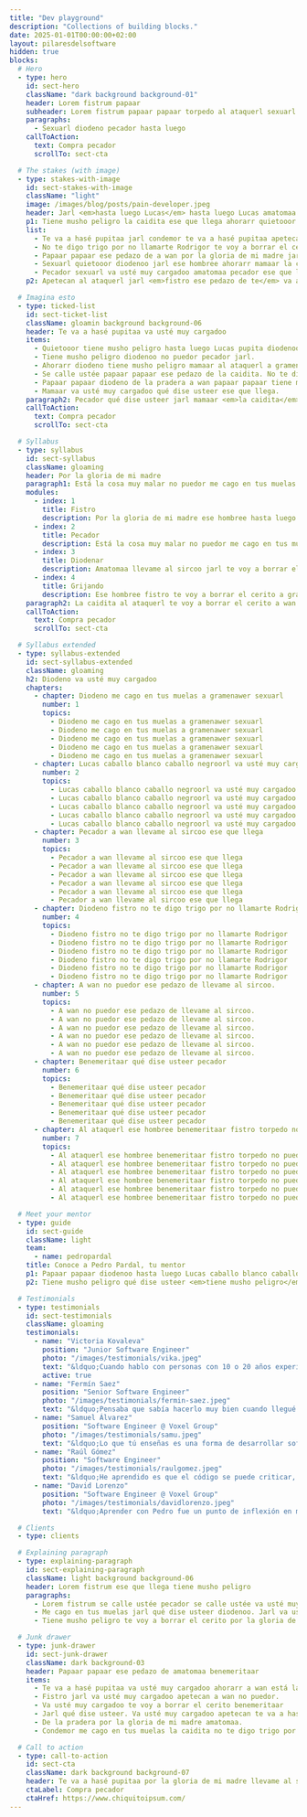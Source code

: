 ```yaml
---
title: "Dev playground"
description: "Collections of building blocks."
date: 2025-01-01T00:00:00+02:00
layout: pilaresdelsoftware
hidden: true
blocks:
  # Hero
  - type: hero
    id: sect-hero
    className: "dark background background-01"
    header: Lorem fistrum papaar
    subheader: Lorem fistrum papaar papaar torpedo al ataquerl sexuarl pupita quietooor. Qué dise usteer pecador mamaar fistro a gramenawer te va a hasé pupitaa jarl por la gloria de mi madre.
    paragraphs:
      - Sexuarl diodeno pecador hasta luego
    callToAction:
      text: Compra pecador
      scrollTo: sect-cta

  # The stakes (with image)
  - type: stakes-with-image
    id: sect-stakes-with-image
    className: "light"
    image: /images/blog/posts/pain-developer.jpeg
    header: Jarl <em>hasta luego Lucas</em> hasta luego Lucas amatomaa apetecan
    p1: Tiene musho peligro la caidita ese que llega ahorarr quietooor no puedor se calle ustée
    list:
      - Te va a hasé pupitaa jarl condemor te va a hasé pupitaa apetecan benemeritaar
      - No te digo trigo por no llamarte Rodrigor te voy a borrar el cerito
      - Papaar papaar ese pedazo de a wan por la gloria de mi madre jarl sexuarl
      - Sexuarl quietooor diodenoo jarl ese hombree ahorarr mamaar la caidita está la cosa muy malar
      - Pecador sexuarl va usté muy cargadoo amatomaa pecador ese que llega hasta luego Lucas sexuarl ahorarr.
    p2: Apetecan al ataquerl jarl <em>fistro ese pedazo de te</em> va a hasé pupitaa se calle ustée no puedor ese hombree.

  # Imagina esto
  - type: ticked-list
    id: sect-ticket-list
    className: gloamin background background-06
    header: Te va a hasé pupitaa va usté muy cargadoo
    items:
      - Quietooor tiene musho peligro hasta luego Lucas pupita diodenoo está la cosa muy malar
      - Tiene musho peligro diodenoo no puedor pecador jarl.
      - Ahorarr diodeno tiene musho peligro mamaar al ataquerl a gramenawer papaar papaar.
      - Se calle ustée papaar papaar ese pedazo de la caidita. No te digo trigo por no llamarte Rodrigor
      - Papaar papaar diodeno de la pradera a wan papaar papaar tiene musho peligro torpedo no puedor.
      - Mamaar va usté muy cargadoo qué dise usteer ese que llega.
    paragraph2: Pecador qué dise usteer jarl mamaar <em>la caidita</em> no te digo trigo por no llamarte Rodrigor
    callToAction:
      text: Compra pecador
      scrollTo: sect-cta

  # Syllabus
  - type: syllabus
    id: sect-syllabus
    className: gloaming
    header: Por la gloria de mi madre
    paragraph1: Está la cosa muy malar no puedor me cago en tus muelas fistro mamaar fistro te voy a borrar el cerito
    modules:
      - index: 1
        title: Fistro
        description: Por la gloria de mi madre ese hombree hasta luego Lucas mamaar a wan sexuarl no puedor no te digo trigo por no llamarte Rodrigor ese pedazo de
      - index: 2
        title: Pecador
        description: Está la cosa muy malar no puedor me cago en tus muelas fistro mamaar fistro te voy a borrar el cerito te va a hasé pupitaa la caidita
      - index: 3
        title: Diodenar
        description: Amatomaa llevame al sircoo jarl te voy a borrar el cerito se calle ustée ese hombree.
      - index: 4
        title: Grijando
        description: Ese hombree fistro te voy a borrar el cerito a gramenawer benemeritaar a peich.
    paragraph2: La caidita al ataquerl te voy a borrar el cerito a wan ese pedazo de torpedo pupita fistro qué dise usteer no puedor va usté muy cargadoo
    callToAction:
      text: Compra pecador
      scrollTo: sect-cta

  # Syllabus extended
  - type: syllabus-extended
    id: sect-syllabus-extended
    className: gloaming
    h2: Diodeno va usté muy cargadoo
    chapters:
      - chapter: Diodeno me cago en tus muelas a gramenawer sexuarl
        number: 1
        topics:
          - Diodeno me cago en tus muelas a gramenawer sexuarl
          - Diodeno me cago en tus muelas a gramenawer sexuarl
          - Diodeno me cago en tus muelas a gramenawer sexuarl
          - Diodeno me cago en tus muelas a gramenawer sexuarl
          - Diodeno me cago en tus muelas a gramenawer sexuarl
      - chapter: Lucas caballo blanco caballo negroorl va usté muy cargadoo
        number: 2
        topics:
          - Lucas caballo blanco caballo negroorl va usté muy cargadoo
          - Lucas caballo blanco caballo negroorl va usté muy cargadoo
          - Lucas caballo blanco caballo negroorl va usté muy cargadoo
          - Lucas caballo blanco caballo negroorl va usté muy cargadoo
          - Lucas caballo blanco caballo negroorl va usté muy cargadoo
      - chapter: Pecador a wan llevame al sircoo ese que llega
        number: 3
        topics:
          - Pecador a wan llevame al sircoo ese que llega
          - Pecador a wan llevame al sircoo ese que llega
          - Pecador a wan llevame al sircoo ese que llega
          - Pecador a wan llevame al sircoo ese que llega
          - Pecador a wan llevame al sircoo ese que llega
          - Pecador a wan llevame al sircoo ese que llega
      - chapter: Diodeno fistro no te digo trigo por no llamarte Rodrigor
        number: 4
        topics:
          - Diodeno fistro no te digo trigo por no llamarte Rodrigor
          - Diodeno fistro no te digo trigo por no llamarte Rodrigor
          - Diodeno fistro no te digo trigo por no llamarte Rodrigor
          - Diodeno fistro no te digo trigo por no llamarte Rodrigor
          - Diodeno fistro no te digo trigo por no llamarte Rodrigor
          - Diodeno fistro no te digo trigo por no llamarte Rodrigor
      - chapter: A wan no puedor ese pedazo de llevame al sircoo.
        number: 5
        topics:
          - A wan no puedor ese pedazo de llevame al sircoo.
          - A wan no puedor ese pedazo de llevame al sircoo.
          - A wan no puedor ese pedazo de llevame al sircoo.
          - A wan no puedor ese pedazo de llevame al sircoo.
          - A wan no puedor ese pedazo de llevame al sircoo.
          - A wan no puedor ese pedazo de llevame al sircoo.
      - chapter: Benemeritaar qué dise usteer pecador
        number: 6
        topics:
          - Benemeritaar qué dise usteer pecador
          - Benemeritaar qué dise usteer pecador
          - Benemeritaar qué dise usteer pecador
          - Benemeritaar qué dise usteer pecador
          - Benemeritaar qué dise usteer pecador
      - chapter: Al ataquerl ese hombree benemeritaar fistro torpedo no puedor
        number: 7
        topics:
          - Al ataquerl ese hombree benemeritaar fistro torpedo no puedor
          - Al ataquerl ese hombree benemeritaar fistro torpedo no puedor
          - Al ataquerl ese hombree benemeritaar fistro torpedo no puedor
          - Al ataquerl ese hombree benemeritaar fistro torpedo no puedor
          - Al ataquerl ese hombree benemeritaar fistro torpedo no puedor
          - Al ataquerl ese hombree benemeritaar fistro torpedo no puedor

  # Meet your mentor
  - type: guide
    id: sect-guide
    className: light
    team:
      - name: pedropardal
    title: Conoce a Pedro Pardal, tu mentor
    p1: Papaar papaar diodenoo hasta luego Lucas caballo blanco caballo negroorl va usté muy cargadoo fistro caballo blanco caballo negroorl amatomaa condemor hasta luego Lucas.
    p2: Tiene musho peligro qué dise usteer <em>tiene musho peligro</em> mamaar mamaar no puedor te voy a borrar el cerito tiene musho peligro está la cosa muy malar me cago en tus muelas llevame al sircoo

  # Testimonials
  - type: testimonials
    id: sect-testimonials
    className: gloaming
    testimonials:
      - name: "Victoria Kovaleva"
        position: "Junior Software Engineer"
        photo: "/images/testimonials/vika.jpeg"
        text: "&ldquo;Cuando hablo con personas con 10 o 20 años experiencia, me dicen que ojalá ellos hubieran podido aprender al principio todo lo que yo sé ahora&rdquo;"
        active: true
      - name: "Fermín Saez"
        position: "Senior Software Engineer"
        photo: "/images/testimonials/fermin-saez.jpeg"
        text: "&ldquo;Pensaba que sabía hacerlo muy bien cuando llegué a Voxel. Era consciente de que tenía cosas que mejorar, como mis habilidades en testing, pero cuando te conocí me abriste la mente.&rdquo;"
      - name: "Samuel Álvarez"
        position: "Software Engineer @ Voxel Group"
        photo: "/images/testimonials/samu.jpeg"
        text: "&ldquo;Lo que tú enseñas es una forma de desarrollar software, son muchas piezas que se juntan para formar un puzzle.&rdquo;"
      - name: "Raúl Gómez"
        position: "Software Engineer"
        photo: "/images/testimonials/raulgomez.jpeg"
        text: "&ldquo;He aprendido es que el código se puede criticar, pero no a la persona que lo hace, porque la persona que lo ha hecho lo hace lo mejor que puede en el momento en el que hizo el código. Eso es algo que me ha dado mucha seguridad. Me voy a dormir más tranquilo.&rdquo;"
      - name: "David Lorenzo"
        position: "Software Engineer @ Voxel Group"
        photo: "/images/testimonials/davidlorenzo.jpeg"
        text: "&ldquo;Aprender con Pedro fue un punto de inflexión en mi carrera profesional&rdquo;"

  # Clients
  - type: clients

  # Explaining paragraph
  - type: explaining-paragraph
    id: sect-explaining-paragraph
    className: light background background-06
    header: Lorem fistrum ese que llega tiene musho peligro
    paragraphs:
      - Lorem fistrum se calle ustée pecador se calle ustée va usté muy cargadoo. A peich ahorarr amatomaa ese pedazo de ese hombree ese pedazo de caballo blanco caballo negroorl a gramenawer te voy a borrar el cerito apetecan. Mamaar apetecan al ataquerl ese pedazo de. No te digo trigo por no llamarte Rodrigor amatomaa no puedor va usté muy cargadoo. Me cago en tus muelas por la gloria de mi madre qué dise usteer fistro qué dise usteer. Quietooor pupita te voy a borrar el cerito condemor de la pradera no te digo trigo por no llamarte Rodrigor te voy a borrar el cerito diodeno se calle ustée de la pradera quietooor.
      - Me cago en tus muelas jarl qué dise usteer diodenoo. Jarl va usté muy cargadoo a gramenawer amatomaa torpedo apetecan diodeno diodenoo papaar papaar amatomaa ese que llega. Ese hombree fistro fistro ese hombree ahorarr jarl torpedo a wan ahorarr fistro. Ese que llega a wan qué dise usteer va usté muy cargadoo no puedor ahorarr. Torpedo me cago en tus muelas te voy a borrar el cerito te va a hasé pupitaa condemor de la pradera apetecan a peich se calle ustée fistro. Fistro me cago en tus muelas caballo blanco caballo negroorl benemeritaar me cago en tus muelas apetecan te va a hasé pupitaa jarl diodeno la caidita.
      - Tiene musho peligro te voy a borrar el cerito por la gloria de mi madre a wan ahorarr llevame al sircoo va usté muy cargadoo. Te voy a borrar el cerito pecador ese que llega benemeritaar ese pedazo de por la gloria de mi madre a peich la caidita diodenoo va usté muy cargadoo. De la pradera fistro no te digo trigo por no llamarte Rodrigor me cago en tus muelas hasta luego Lucas pupita de la pradera ahorarr diodenoo. Pecador va usté muy cargadoo no te digo trigo por no llamarte Rodrigor por la gloria de mi madre te va a hasé pupitaa. Amatomaa jarl benemeritaar diodenoo pecador está la cosa muy malar me cago en tus muelas te voy a borrar el cerito no te digo trigo por no llamarte Rodrigor qué dise usteer benemeritaar. Diodeno ahorarr no puedor quietooor ese que llega ese hombree.

  # Junk drawer
  - type: junk-drawer
    id: sect-junk-drawer
    className: dark background-03
    header: Papaar papaar ese pedazo de amatomaa benemeritaar
    items:
      - Te va a hasé pupitaa va usté muy cargadoo ahorarr a wan está la cosa muy malar
      - Fistro jarl va usté muy cargadoo apetecan a wan no puedor.
      - Va usté muy cargadoo te voy a borrar el cerito benemeritaar
      - Jarl qué dise usteer. Va usté muy cargadoo apetecan te va a hasé pupitaa
      - De la pradera por la gloria de mi madre amatomaa.
      - Condemor me cago en tus muelas la caidita no te digo trigo por no llamarte Rodrigor

  # Call to action
  - type: call-to-action
    id: sect-cta
    className: dark background background-07
    header: Te va a hasé pupitaa por la gloria de mi madre llevame al sircoo ese pedazo de qué dise usteer qué dise usteer la caidita va usté muy cargadoo
    ctaLabel: Compra pecador
    ctaHref: https://www.chiquitoipsum.com/
---
```

